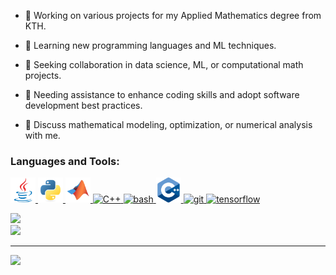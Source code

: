 - 🔭 Working on various projects for my Applied Mathematics degree from KTH.

- 🌱 Learning new programming languages and ML techniques.

- 👯 Seeking collaboration in data science, ML, or computational math projects.

- 🤔 Needing assistance to enhance coding skills and adopt software development best practices.

- 💬 Discuss mathematical modeling, optimization, or numerical analysis with me.
<h3 align="left">Languages and Tools:</h3>
<div>
   <a href="https://www.java.com" target="_blank" rel="noreferrer"> <img src="https://raw.githubusercontent.com/devicons/devicon/master/icons/java/java-original.svg" alt="java" width="40" height="40"/>
  <img src="https://github.com/devicons/devicon/blob/master/icons/python/python-original.svg" title="Python" alt="Python" width="40" height="40"/>
  <img src="https://github.com/devicons/devicon/blob/master/icons/matlab/matlab-original.svg" title="Matlab" alt="Matlab" width="40" height="40"/>
  <img src="https://github.com/isocpp/logos/blob/master/cpp_logo.svg" title="C++" alt="C++" width="40" height="40"/>  
  <a href="https://www.gnu.org/software/bash/" target="_blank" rel="noreferrer"> <img src="https://www.vectorlogo.zone/logos/gnu_bash/gnu_bash-icon.svg" alt="bash" width="40" height="40"/> </a>
  <a href="https://www.w3schools.com/cpp/" target="_blank" rel="noreferrer"> <img src="https://raw.githubusercontent.com/devicons/devicon/master/icons/cplusplus/cplusplus-original.svg" alt="cplusplus" width="40" height="40"/> </a>
  <a href="https://git-scm.com/" target="_blank" rel="noreferrer"> <img src="https://www.vectorlogo.zone/logos/git-scm/git-scm-icon.svg" alt="git" width="40" height="40"/> </a>
  </a>
  <a href="https://www.tensorflow.org" target="_blank" rel="noreferrer"> <img src="https://www.vectorlogo.zone/logos/tensorflow/tensorflow-icon.svg" alt="tensorflow" width="40" height="40"/> </a>
</div>



![](https://github-readme-streak-stats.herokuapp.com/?user=Fluntin&theme=default&hide_border=false)<br/>
![](https://github-readme-stats.vercel.app/api/top-langs/?username=Fluntin&theme=default&hide_border=false&include_all_commits=true&count_private=true&layout=compact)

---
[![](https://visitcount.itsvg.in/api?id=Fluntin&icon=0&color=0)](https://visitcount.itsvg.in)



